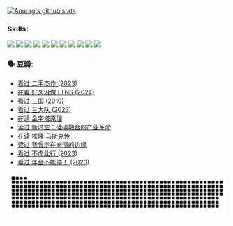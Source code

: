 
[![Anurag's github stats](https://github-readme-stats.vercel.app/api?username=w940853815)](https://github.com/anuraghazra/github-readme-stats)

### Skills:

<code><img height="32" src="https://cdn.jsdelivr.net/npm/simple-icons@v5/icons/python.svg"></code>
<code><img height="32" src="https://cdn.jsdelivr.net/npm/simple-icons@v5/icons/javascript.svg"></code>
<code><img height="32" src="https://cdn.jsdelivr.net/npm/simple-icons@v5/icons/django.svg"></code>
<code><img height="32" src="https://cdn.jsdelivr.net/npm/simple-icons@v5/icons/flask.svg"></code>
<code><img height="32" src="https://cdn.jsdelivr.net/npm/simple-icons@v5/icons/vuetify.svg"></code>
<code><img height="32" src="https://cdn.jsdelivr.net/npm/simple-icons@v5/icons/git.svg"></code>
<code><img height="32" src="https://cdn.jsdelivr.net/npm/simple-icons@v5/icons/docker.svg"></code>
<code><img height="32" src="https://cdn.jsdelivr.net/npm/simple-icons@v5/icons/postgresql.svg"></code>
<code><img height="32" src="https://cdn.jsdelivr.net/npm/simple-icons@v5/icons/elasticsearch.svg"></code>
<code><img height="32" src="https://cdn.jsdelivr.net/npm/simple-icons@v5/icons/macos.svg"></code>
<code><img height="32" src="https://cdn.jsdelivr.net/npm/simple-icons@v5/icons/linux.svg"></code>

### 🗣 豆瓣:

<!-- DOUBAN-ACTIVITIES:START -->
- [看过 二手杰作‎ (2023)](https://www.douban.com/people/136069238/status/4522502716/?_i=08207978)
- [在看 好久没做 LTNS‎ (2024)](https://www.douban.com/people/136069238/status/4521969883/?_i=08207978)
- [看过 三国‎ (2010)](https://www.douban.com/people/136069238/status/4521634661/?_i=08207978)
- [看过 三大队‎ (2023)](https://www.douban.com/people/136069238/status/4510323325/?_i=08207978)
- [在读 金字塔原理](https://www.douban.com/people/136069238/status/4507497587/?_i=08207978)
- [读过 新时空：硅碳融合的产业革命](https://www.douban.com/people/136069238/status/4506659177/?_i=08207978)
- [在读 埃隆·马斯克传](https://www.douban.com/people/136069238/status/4500417190/?_i=08207978)
- [读过 我曾走在崩溃的边缘](https://www.douban.com/people/136069238/status/4500416754/?_i=08207978)
- [看过 不虚此行‎ (2023)](https://www.douban.com/people/136069238/status/4499973052/?_i=08207978)
- [看过 年会不能停！‎ (2023)](https://www.douban.com/people/136069238/status/4498582002/?_i=08207978)
<!-- DOUBAN-ACTIVITIES:END -->


![Snake animation](https://raw.githubusercontent.com/w940853815/w940853815/output/github-contribution-grid-snake.svg)

<!--
**w940853815/w940853815** is a ✨ _special_ ✨ repository because its `README.md` (this file) appears on your GitHub profile.

Here are some ideas to get you started:

- 🔭 I’m currently working on ...
- 🌱 I’m currently learning ...
- 👯 I’m looking to collaborate on ...
- 🤔 I’m looking for help with ...
- 💬 Ask me about ...
- 📫 How to reach me: ...
- 😄 Pronouns: ...
- ⚡ Fun fact: ...
-->
